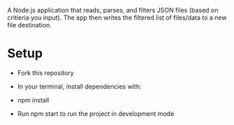 A Node.js application that reads, parses, and filters JSON files (based on critieria you input). The app then writes the filtered list of files/data to a new file destination.

# Setup

- Fork this repository

- In your terminal, install dependencies with:  

- npm install 

- Run npm start to run the project in development mode 
